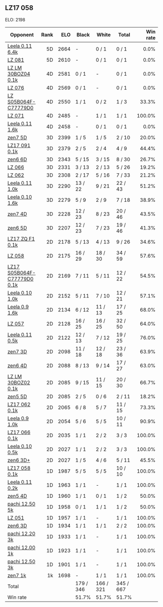## LZ17 058 ##

ELO: 2198

Opponent | Rank | ELO | Black | White | Total | Win rate
---------|-----:|----:|-------|-------|-------|-------:
[Leela 0.11 6.4k](Leela%200.11%206.4k.md) | 5D | 2664 | - | 0 / 1 | 0 / 1 | 0.0%
[LZ 081](LZ%20081.md) | 5D | 2610 | - | 0 / 1 | 0 / 1 | 0.0%
[LZ LM 30BOZ04 0.1k](LZ%20LM%2030BOZ04%200.1k.md) | 4D | 2581 | 0 / 1 | - | 0 / 1 | 0.0%
[LZ 076](LZ%20076.md) | 4D | 2569 | 0 / 1 | - | 0 / 1 | 0.0%
[LZ S05B064F-C77779D0](LZ%20S05B064F-C77779D0.md) | 4D | 2550 | 1 / 1 | 0 / 2 | 1 / 3 | 33.3%
[LZ 071](LZ%20071.md) | 4D | 2485 | - | 1 / 1 | 1 / 1 | 100.0%
[Leela 0.11 1.6k](Leela%200.11%201.6k.md) | 4D | 2458 | - | 0 / 1 | 0 / 1 | 0.0%
[zen7 5D](zen7%205D.md) | 3D | 2399 | 1 / 5 | 1 / 5 | 2 / 10 | 20.0%
[LZ17 091 0.1k](LZ17%20091%200.1k.md) | 3D | 2379 | 2 / 5 | 2 / 4 | 4 / 9 | 44.4%
[zen6 6D](zen6%206D.md) | 3D | 2343 | 5 / 15 | 3 / 15 | 8 / 30 | 26.7%
[LZ 066](LZ%20066.md) | 3D | 2331 | 3 / 13 | 2 / 13 | 5 / 26 | 19.2%
[LZ 062](LZ%20062.md) | 3D | 2308 | 2 / 17 | 5 / 16 | 7 / 33 | 21.2%
[Leela 0.11 1.0k](Leela%200.11%201.0k.md) | 3D | 2290 | 13 / 22 | 9 / 21 | 22 / 43 | 51.2%
[Leela 0.10 1.6k](Leela%200.10%201.6k.md) | 3D | 2279 | 5 / 9 | 2 / 9 | 7 / 18 | 38.9%
[zen7 4D](zen7%204D.md) | 3D | 2228 | 12 / 23 | 8 / 23 | 20 / 46 | 43.5%
[zen6 5D](zen6%205D.md) | 3D | 2207 | 12 / 23 | 7 / 23 | 19 / 46 | 41.3%
[LZ17 ZQ F1 0.1k](LZ17%20ZQ%20F1%200.1k.md) | 2D | 2178 | 5 / 13 | 4 / 13 | 9 / 26 | 34.6%
[LZ 058](LZ%20058.md) | 2D | 2175 | 16 / 29 | 18 / 30 | 34 / 59 | 57.6%
[LZ17 S05B064F-C77779D0 0.1k](LZ17%20S05B064F-C77779D0%200.1k.md) | 2D | 2169 | 7 / 11 | 5 / 11 | 12 / 22 | 54.5%
[Leela 0.10 1.0k](Leela%200.10%201.0k.md) | 2D | 2152 | 5 / 11 | 7 / 10 | 12 / 21 | 57.1%
[Leela 0.9 1.6k](Leela%200.9%201.6k.md) | 2D | 2134 | 6 / 12 | 11 / 13 | 17 / 25 | 68.0%
[LZ 057](LZ%20057.md) | 2D | 2128 | 16 / 25 | 16 / 25 | 32 / 50 | 64.0%
[Leela 0.11 0.5k](Leela%200.11%200.5k.md) | 2D | 2122 | 12 / 13 | 7 / 12 | 19 / 25 | 76.0%
[zen7 3D](zen7%203D.md) | 2D | 2098 | 11 / 18 | 12 / 18 | 23 / 36 | 63.9%
[zen6 4D](zen6%204D.md) | 2D | 2088 | 8 / 13 | 9 / 14 | 17 / 27 | 63.0%
[LZ LM 30BOZ02 0.1k](LZ%20LM%2030BOZ02%200.1k.md) | 2D | 2085 | 9 / 15 | 11 / 15 | 20 / 30 | 66.7%
[zen5 5D](zen5%205D.md) | 2D | 2085 | 2 / 5 | 0 / 6 | 2 / 11 | 18.2%
[LZ17 062 0.1k](LZ17%20062%200.1k.md) | 2D | 2065 | 6 / 8 | 5 / 7 | 11 / 15 | 73.3%
[Leela 0.9 1.0k](Leela%200.9%201.0k.md) | 2D | 2054 | 5 / 6 | 5 / 5 | 10 / 11 | 90.9%
[LZ17 066 0.1k](LZ17%20066%200.1k.md) | 2D | 2035 | 1 / 1 | 2 / 2 | 3 / 3 | 100.0%
[Leela 0.10 0.5k](Leela%200.10%200.5k.md) | 2D | 2027 | 1 / 1 | 2 / 2 | 3 / 3 | 100.0%
[zen6 3D+](zen6%203D+.md) | 2D | 2027 | 1 / 5 | 4 / 6 | 5 / 11 | 45.5%
[LZ17 058 0.1k](LZ17%20058%200.1k.md) | 1D | 1987 | 5 / 5 | 5 / 5 | 10 / 10 | 100.0%
[Leela 0.11 0.2k](Leela%200.11%200.2k.md) | 1D | 1963 | 1 / 1 | - | 1 / 1 | 100.0%
[zen5 4D](zen5%204D.md) | 1D | 1960 | 1 / 1 | 0 / 1 | 1 / 2 | 50.0%
[pachi 12.50 5k](pachi%2012.50%205k.md) | 1D | 1958 | 0 / 1 | 1 / 1 | 1 / 2 | 50.0%
[LZ 051](LZ%20051.md) | 1D | 1957 | 1 / 1 | - | 1 / 1 | 100.0%
[zen6 3D](zen6%203D.md) | 1D | 1934 | 1 / 1 | 1 / 1 | 2 / 2 | 100.0%
[pachi 12.20 3k](pachi%2012.20%203k.md) | 1D | 1933 | 1 / 1 | - | 1 / 1 | 100.0%
[pachi 12.00 1k](pachi%2012.00%201k.md) | 1D | 1923 | 1 / 1 | - | 1 / 1 | 100.0%
[pachi 12.50 3k](pachi%2012.50%203k.md) | 1D | 1901 | 1 / 1 | - | 1 / 1 | 100.0%
[zen7 1k](zen7%201k.md) | 1k | 1698 | - | 1 / 1 | 1 / 1 | 100.0%
Total | | | 179 / 346 | 166 / 321 | 345 / 667 | 
Win rate| | | 51.7% | 51.7% | 51.7% | 
